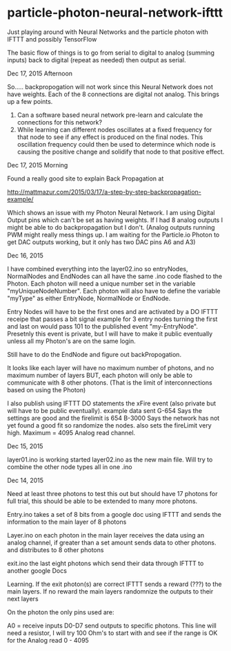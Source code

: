 # particle-photon-neural-network-ifttt
Just playing around with Neural Networks and the particle photon with IFTTT and possibly TensorFlow

The basic flow of things is to go from serial to digital to analog (summing inputs) back to digital (repeat as needed) then output as serial.

Dec 17, 2015
Afternoon

So..... backpropogation will not work since this Neural Network does not have weights. Each of the 8 connections are digital not analog. This brings up a few points. 

1. Can a software based neural network pre-learn and calculate the connections for this network?
2. While learning can different nodes oscillates at a fixed frequency for that node to see if any effect is produced on the final nodes. This oscillation frequency could then be used to determince which node is causing the positive change and solidify that node to that positive effect.


Dec 17, 2015
Morning

Found a really good site to explain Back Propagation at 

http://mattmazur.com/2015/03/17/a-step-by-step-backpropagation-example/

Which shows an issue with my Photon Neural Network. I am using Digital Output pins which can't be set as having weights. If I had 8 analog outputs I might be able to do backpropagation but I don't. (Analog outputs running PWM might really mess things up. I am waiting for the Particle.io Photon to get DAC outputs working, but it only has two DAC pins A6 and A3)



Dec 16, 2015

I have combined everything into the layer02.ino so entryNodes, NormalNodes and EndNodes can all have the same .ino code flashed to the Photon. Each photon will need a unique number set in the variable "myUniqueNodeNumber". Each photon will also have to define the variable "myType" as either EntryNode, NormalNode or EndNode.


Entry Nodes will have to be the first ones and are activated by a DO IFTTT receipe that passes a bit signal example for 3 entry nodes turning the first and last on would pass 101 to the published event "my-EntryNode". Presetnly this event is private, but I will have to make it public eventually unless all my Photon's are on the same login.

Still have to do the EndNode and figure out backPropogation.



It looks like each layer will have no maximum number of photons, and no maximum number of layers BUT, each photon will only be able to communicate with 8 other photons. (That is the limit of interconnections based on using the Photon)




I also publish using IFTTT DO statements the xFire event (also private but will have to be public eventually). example data sent
G-654    Says the settings are good and the firelimit is 654
B-3000  Says the network has not yet found a good fit so randomize the nodes. also sets the fireLimit very high. Maximum = 4095 Analog read channel.




Dec 15, 2015

layer01.ino is working
started layer02.ino as the new main file. Will try to combine the other node types all in one .ino


Dec 14, 2015


Need at least three photons to test this out but should have 17 photons for full trial, this should be able to be extended to many more photons.


Entry.ino takes a set of 8 bits from a google doc using IFTTT and sends the information to the main layer of 8 photons

Layer.ino on each photon in the main layer receives the data using an analog channel, if greater than a set amount sends data to other photons. and distributes to 8 other photons


exit.ino  the last eight photons which send their data through IFTTT to another google Docs


Learning. If the exit photon(s) are correct IFTTT sends a reward (???) to the main layers. If no reward the main layers randomnize the outputs to their next layers


On the photon the only pins used are:

A0 = receive inputs
D0-D7 send outputs to specific photons. This line will need a resistor, I will try 100 Ohm's to start with and see if the range is OK for the Analog read 0 - 4095
